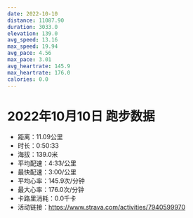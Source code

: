 ```yaml
---
date: 2022-10-10
distance: 11087.90
duration: 3033.0
elevation: 139.0
avg_speed: 13.16
max_speed: 19.94
avg_pace: 4.56
max_pace: 3.01
avg_heartrate: 145.9
max_heartrate: 176.0
calories: 0.0
---
```


# 2022年10月10日 跑步数据

- 距离：11.09公里
- 时长：0:50:33
- 海拔：139.0米
- 平均配速：4:33/公里
- 最快配速：3:00/公里
- 平均心率：145.9次/分钟
- 最大心率：176.0次/分钟
- 卡路里消耗：0.0千卡
- 活动链接：https://www.strava.com/activities/7940599970

